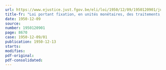 ```yaml
---
url: https://www.ejustice.just.fgov.be/eli/loi/1950/12/09/1950120901/justel
title-fr: "Loi portant fixation, en unités monétaires, des traitements, indemnités et majorations d'ancienneté du personnel du Conseil d'Etat"
date: 1950-12-09
source:
number: 1950120901
page: 8670
case: 1950-12-09/01
publication: 1950-12-13
starts:
modifies:
pdf-original:
pdf-consolidated:
---
```


